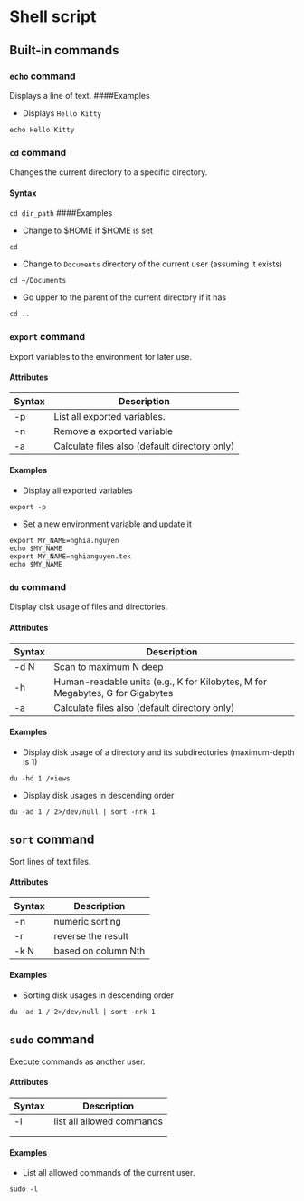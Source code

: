 # Shell script
## Built-in commands
### `echo` command
Displays a line of text.
####Examples
- Displays `Hello Kitty`
```shell
echo Hello Kitty
```
### `cd` command
Changes the current directory to a specific directory.
#### Syntax
`cd dir_path`
####Examples
- Change to $HOME if $HOME is set
```shell
cd
```
- Change to `Documents` directory of the current user (assuming it exists) 
```shell
cd ~/Documents
```
- Go upper to the parent of the current directory if it has
```shell
cd ..
```
### `export` command
Export variables to the environment for later use.
#### Attributes
| Syntax | Description                                   |
|--------|-----------------------------------------------|
| -p     | List all exported variables.                  |
| -n     | Remove a exported variable                    |
| -a     | Calculate files also (default directory only) |
#### Examples
- Display all exported variables
```shell
export -p
```
- Set a new environment variable and update it
```shell
export MY_NAME=nghia.nguyen
echo $MY_NAME
export MY_NAME=nghianguyen.tek
echo $MY_NAME
```
### `du` command
Display disk usage of files and directories.
#### Attributes
| Syntax | Description                                                                   |
|--------|-------------------------------------------------------------------------------|
| -d N   | Scan to maximum N deep                                                        |
| -h     | Human-readable units (e.g., K for Kilobytes, M for Megabytes, G for Gigabytes |
| -a     | Calculate files also (default directory only)                                 |
#### Examples
- Display disk usage of a directory and its subdirectories (maximum-depth is 1)
```shell
du -hd 1 /views
```
- Display disk usages in descending order
```shell
du -ad 1 / 2>/dev/null | sort -nrk 1
```
## `sort` command
Sort lines of text files.
#### Attributes
| Syntax | Description         |
|--------|---------------------|
| -n     | numeric sorting     |
| -r     | reverse the result  |
| -k N   | based on column Nth |
#### Examples
- Sorting disk usages in descending order
```shell
du -ad 1 / 2>/dev/null | sort -nrk 1
```
## `sudo` command
Execute commands as another user.
#### Attributes
| Syntax | Description               |
|--------|---------------------------|
| -l     | list all allowed commands |
|        |                           |
|        |                           |
#### Examples
- List all allowed commands of the current user.
```shell
sudo -l
```


